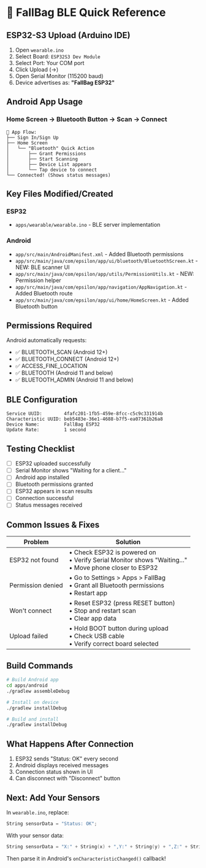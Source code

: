 # 🚀 FallBag BLE Quick Reference

## ESP32-S3 Upload (Arduino IDE)

1. Open `wearable.ino`
2. Select Board: `ESP32S3 Dev Module`
3. Select Port: Your COM port
4. Click Upload (→)
5. Open Serial Monitor (115200 baud)
6. Device advertises as: **"FallBag ESP32"**

## Android App Usage

### Home Screen → Bluetooth Button → Scan → Connect

```
📱 App Flow:
├── Sign In/Sign Up
├── Home Screen
│   └── "Bluetooth" Quick Action
│       ├── Grant Permissions
│       ├── Start Scanning
│       ├── Device List appears
│       └── Tap device to connect
└── Connected! (Shows status messages)
```

## Key Files Modified/Created

### ESP32
- `apps/wearable/wearable.ino` - BLE server implementation

### Android
- `app/src/main/AndroidManifest.xml` - Added Bluetooth permissions
- `app/src/main/java/com/epsilon/app/ui/bluetooth/BluetoothScreen.kt` - NEW: BLE scanner UI
- `app/src/main/java/com/epsilon/app/utils/PermissionUtils.kt` - NEW: Permission helper
- `app/src/main/java/com/epsilon/app/navigation/AppNavigation.kt` - Added Bluetooth route
- `app/src/main/java/com/epsilon/app/ui/home/HomeScreen.kt` - Added Bluetooth button

## Permissions Required

Android automatically requests:
- ✅ BLUETOOTH_SCAN (Android 12+)
- ✅ BLUETOOTH_CONNECT (Android 12+)
- ✅ ACCESS_FINE_LOCATION
- ✅ BLUETOOTH (Android 11 and below)
- ✅ BLUETOOTH_ADMIN (Android 11 and below)

## BLE Configuration

```
Service UUID:        4fafc201-1fb5-459e-8fcc-c5c9c331914b
Characteristic UUID: beb5483e-36e1-4688-b7f5-ea07361b26a8
Device Name:         FallBag ESP32
Update Rate:         1 second
```

## Testing Checklist

- [ ] ESP32 uploaded successfully
- [ ] Serial Monitor shows "Waiting for a client..."
- [ ] Android app installed
- [ ] Bluetooth permissions granted
- [ ] ESP32 appears in scan results
- [ ] Connection successful
- [ ] Status messages received

## Common Issues & Fixes

| Problem | Solution |
|---------|----------|
| ESP32 not found | • Check ESP32 is powered on<br>• Verify Serial Monitor shows "Waiting..."<br>• Move phone closer to ESP32 |
| Permission denied | • Go to Settings > Apps > FallBag<br>• Grant all Bluetooth permissions<br>• Restart app |
| Won't connect | • Reset ESP32 (press RESET button)<br>• Stop and restart scan<br>• Clear app data |
| Upload failed | • Hold BOOT button during upload<br>• Check USB cable<br>• Verify correct board selected |

## Build Commands

```bash
# Build Android app
cd apps/android
./gradlew assembleDebug

# Install on device
./gradlew installDebug

# Build and install
./gradlew installDebug
```

## What Happens After Connection

1. ESP32 sends "Status: OK" every second
2. Android displays received messages
3. Connection status shown in UI
4. Can disconnect with "Disconnect" button

## Next: Add Your Sensors

In `wearable.ino`, replace:
```cpp
String sensorData = "Status: OK";
```

With your sensor data:
```cpp
String sensorData = "X:" + String(x) + ",Y:" + String(y) + ",Z:" + String(z);
```

Then parse it in Android's `onCharacteristicChanged()` callback!
